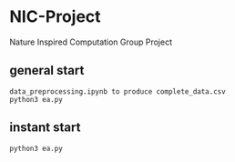 # NIC-Project
Nature Inspired Computation Group Project

##  general start
    data_preprocessing.ipynb to produce complete_data.csv
    python3 ea.py

##  instant start
    python3 ea.py

